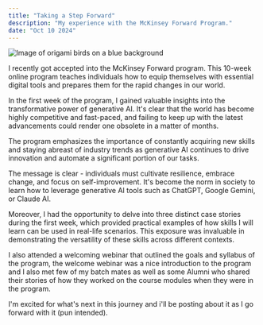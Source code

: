 ```yaml
---
title: "Taking a Step Forward"
description: "My experience with the McKinsey Forward Program."
date: "Oct 10 2024"
---
```


![Image of origami birds on a blue background](/mckinseyforward.png)

I recently got accepted into the McKinsey Forward program. This 10-week online program teaches individuals how to equip themselves with essential digital tools and prepares them for the rapid changes in our world.

In the first week of the program, I gained valuable insights into the transformative power of generative AI. It's clear that the world has become highly competitive and fast-paced, and failing to keep up with the latest advancements could render one obsolete in a matter of months.

The program emphasizes the importance of constantly acquiring new skills and staying abreast of industry trends as generative AI continues to drive innovation and automate a significant portion of our tasks.

The message is clear - individuals must cultivate resilience, embrace change, and focus on self-improvement. It's become the norm in society to learn how to leverage generative AI tools such as ChatGPT, Google Gemini, or Claude AI.

Moreover, I had the opportunity to delve into three distinct case stories during the first week, which provided practical examples of how skills I will learn can be used in real-life scenarios. This exposure was invaluable in demonstrating the versatility of these skills across different contexts.

I also attended a welcoming webinar that outlined the goals and syllabus of the program, the welcome webinar was a nice introduction to the program and I also met few of my batch mates as well as some Alumni who shared their stories of how they worked on the course modules when they were in the program.

I'm excited for what's next in this journey and i'll be posting about it as I go forward with it (pun intended).
